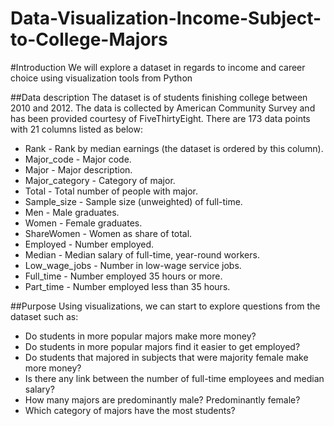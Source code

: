 # Data-Visualization-Income-Subject-to-College-Majors
#Introduction
We will explore a dataset in regards to income and career choice using visualization tools from Python

##Data description
The dataset is of students finishing college between 2010 and 2012. The data is collected by American Community Survey and has been provided courtesy of FiveThirtyEight.
There are 173 data points with 21 columns listed as below:
- Rank - Rank by median earnings (the dataset is ordered by this column).
- Major_code - Major code.
- Major - Major description.
- Major_category - Category of major.
- Total - Total number of people with major.
- Sample_size - Sample size (unweighted) of full-time.
- Men - Male graduates.
- Women - Female graduates.
- ShareWomen - Women as share of total.
- Employed - Number employed.
- Median - Median salary of full-time, year-round workers.
- Low_wage_jobs - Number in low-wage service jobs.
- Full_time - Number employed 35 hours or more.
- Part_time - Number employed less than 35 hours.

##Purpose
Using visualizations, we can start to explore questions from the dataset such as:
- Do students in more popular majors make more money?
- Do students in more popular majors find it easier to get employed?
- Do students that majored in subjects that were majority female make more money?
- Is there any link between the number of full-time employees and median salary?
- How many majors are predominantly male? Predominantly female?
- Which category of majors have the most students?
